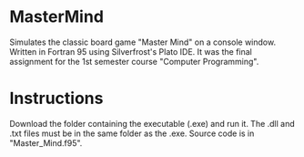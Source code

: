 # MasterMind
Simulates the classic board game "Master Mind" on a console window.
Written in Fortran 95 using Silverfrost's Plato IDE. It was the final assignment for the 1st semester course "Computer Programming".

# Instructions
Download the folder containing the executable (.exe) and run it.
The .dll and .txt files must be in the same folder as the .exe.
Source code is in "Master_Mind.f95".

